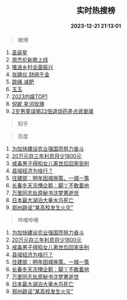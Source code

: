 <div align="center"><h2>实时热搜榜</h2><h4>2023-12-21 21:13:01</h4></div>

> 微博  

1. [圣诞星](https://s.weibo.com/weibo?q=%E5%9C%A3%E8%AF%9E%E6%98%9F&t=31&band_rank=1&Refer=top)<br />
2. [周杰伦新歌上线](https://s.weibo.com/weibo?q=%E5%91%A8%E6%9D%B0%E4%BC%A6%E6%96%B0%E6%AD%8C%E4%B8%8A%E7%BA%BF&t=31&band_rank=2&Refer=top)<br />
3. [推进乡村全面振兴](https://s.weibo.com/weibo?q=%23%E6%8E%A8%E8%BF%9B%E4%B9%A1%E6%9D%91%E5%85%A8%E9%9D%A2%E6%8C%AF%E5%85%B4%23&t=31&band_rank=3&Refer=top)<br />
4. [张婧仪 财阀千金](https://s.weibo.com/weibo?q=%E5%BC%A0%E5%A9%A7%E4%BB%AA%20%E8%B4%A2%E9%98%80%E5%8D%83%E9%87%91&t=31&band_rank=4&Refer=top)<br />
5. [跳绳 减肥](https://s.weibo.com/weibo?q=%E8%B7%B3%E7%BB%B3%20%E5%87%8F%E8%82%A5&t=31&band_rank=5&Refer=top)<br />
6. [玉玉](https://s.weibo.com/weibo?q=%E7%8E%89%E7%8E%89&t=31&band_rank=6&Refer=top)<br />
7. [2023内娱TOP1](https://s.weibo.com/weibo?q=%232023%E5%86%85%E5%A8%B1TOP1%23&t=31&band_rank=7&Refer=top)<br />
8. [倪妮 星河玫瑰](https://s.weibo.com/weibo?q=%E5%80%AA%E5%A6%AE%20%E6%98%9F%E6%B2%B3%E7%8E%AB%E7%91%B0&t=31&band_rank=8&Refer=top)<br />
9. [2岁男童误喝22倍退烧药差点肾衰竭](https://s.weibo.com/weibo?q=%232%E5%B2%81%E7%94%B7%E7%AB%A5%E8%AF%AF%E5%96%9D22%E5%80%8D%E9%80%80%E7%83%A7%E8%8D%AF%E5%B7%AE%E7%82%B9%E8%82%BE%E8%A1%B0%E7%AB%AD%23&t=31&band_rank=9&Refer=top)<br />

> 知乎  


> 百度  

1. [为加快建设农业强国而努力奋斗](https://www.baidu.com/s?wd=%E4%B8%BA%E5%8A%A0%E5%BF%AB%E5%BB%BA%E8%AE%BE%E5%86%9C%E4%B8%9A%E5%BC%BA%E5%9B%BD%E8%80%8C%E5%8A%AA%E5%8A%9B%E5%A5%8B%E6%96%97&sa=fyb_news&rsv_dl=fyb_news)<br />
2. [20万元存三年利息将少1800元](https://www.baidu.com/s?wd=20%E4%B8%87%E5%85%83%E5%AD%98%E4%B8%89%E5%B9%B4%E5%88%A9%E6%81%AF%E5%B0%86%E5%B0%911800%E5%85%83&sa=fyb_news&rsv_dl=fyb_news)<br />
3. [戒毒男子得知女儿离世后回家告别](https://www.baidu.com/s?wd=%E6%88%92%E6%AF%92%E7%94%B7%E5%AD%90%E5%BE%97%E7%9F%A5%E5%A5%B3%E5%84%BF%E7%A6%BB%E4%B8%96%E5%90%8E%E5%9B%9E%E5%AE%B6%E5%91%8A%E5%88%AB&sa=fyb_news&rsv_dl=fyb_news)<br />
4. [县域经济为啥行？](https://www.baidu.com/s?wd=%E5%8E%BF%E5%9F%9F%E7%BB%8F%E6%B5%8E%E4%B8%BA%E5%95%A5%E8%A1%8C%EF%BC%9F&sa=fyb_news&rsv_dl=fyb_news)<br />
5. [住建部：明年因城施策、一城一策](https://www.baidu.com/s?wd=%E4%BD%8F%E5%BB%BA%E9%83%A8%EF%BC%9A%E6%98%8E%E5%B9%B4%E5%9B%A0%E5%9F%8E%E6%96%BD%E7%AD%96%E3%80%81%E4%B8%80%E5%9F%8E%E4%B8%80%E7%AD%96&sa=fyb_news&rsv_dl=fyb_news)<br />
6. [长春冬天冻懵企鹅：脚丫不敢着地](https://www.baidu.com/s?wd=%E9%95%BF%E6%98%A5%E5%86%AC%E5%A4%A9%E5%86%BB%E6%87%B5%E4%BC%81%E9%B9%85%EF%BC%9A%E8%84%9A%E4%B8%AB%E4%B8%8D%E6%95%A2%E7%9D%80%E5%9C%B0&sa=fyb_news&rsv_dl=fyb_news)<br />
7. [万里同志处原秘书沈梦罴逝世](https://www.baidu.com/s?wd=%E4%B8%87%E9%87%8C%E5%90%8C%E5%BF%97%E5%A4%84%E5%8E%9F%E7%A7%98%E4%B9%A6%E6%B2%88%E6%A2%A6%E7%BD%B4%E9%80%9D%E4%B8%96&sa=fyb_news&rsv_dl=fyb_news)<br />
8. [日本最大湖泊大量水鸟死亡](https://www.baidu.com/s?wd=%E6%97%A5%E6%9C%AC%E6%9C%80%E5%A4%A7%E6%B9%96%E6%B3%8A%E5%A4%A7%E9%87%8F%E6%B0%B4%E9%B8%9F%E6%AD%BB%E4%BA%A1&sa=fyb_news&rsv_dl=fyb_news)<br />
9. [郑州辟谣“某高校发生火灾”](https://www.baidu.com/s?wd=%E9%83%91%E5%B7%9E%E8%BE%9F%E8%B0%A3%E2%80%9C%E6%9F%90%E9%AB%98%E6%A0%A1%E5%8F%91%E7%94%9F%E7%81%AB%E7%81%BE%E2%80%9D&sa=fyb_news&rsv_dl=fyb_news)<br />

> 哔哩哔哩  

1. [为加快建设农业强国而努力奋斗](https://www.baidu.com/s?wd=%E4%B8%BA%E5%8A%A0%E5%BF%AB%E5%BB%BA%E8%AE%BE%E5%86%9C%E4%B8%9A%E5%BC%BA%E5%9B%BD%E8%80%8C%E5%8A%AA%E5%8A%9B%E5%A5%8B%E6%96%97&sa=fyb_news&rsv_dl=fyb_news)<br />
2. [20万元存三年利息将少1800元](https://www.baidu.com/s?wd=20%E4%B8%87%E5%85%83%E5%AD%98%E4%B8%89%E5%B9%B4%E5%88%A9%E6%81%AF%E5%B0%86%E5%B0%911800%E5%85%83&sa=fyb_news&rsv_dl=fyb_news)<br />
3. [戒毒男子得知女儿离世后回家告别](https://www.baidu.com/s?wd=%E6%88%92%E6%AF%92%E7%94%B7%E5%AD%90%E5%BE%97%E7%9F%A5%E5%A5%B3%E5%84%BF%E7%A6%BB%E4%B8%96%E5%90%8E%E5%9B%9E%E5%AE%B6%E5%91%8A%E5%88%AB&sa=fyb_news&rsv_dl=fyb_news)<br />
4. [县域经济为啥行？](https://www.baidu.com/s?wd=%E5%8E%BF%E5%9F%9F%E7%BB%8F%E6%B5%8E%E4%B8%BA%E5%95%A5%E8%A1%8C%EF%BC%9F&sa=fyb_news&rsv_dl=fyb_news)<br />
5. [住建部：明年因城施策、一城一策](https://www.baidu.com/s?wd=%E4%BD%8F%E5%BB%BA%E9%83%A8%EF%BC%9A%E6%98%8E%E5%B9%B4%E5%9B%A0%E5%9F%8E%E6%96%BD%E7%AD%96%E3%80%81%E4%B8%80%E5%9F%8E%E4%B8%80%E7%AD%96&sa=fyb_news&rsv_dl=fyb_news)<br />
6. [长春冬天冻懵企鹅：脚丫不敢着地](https://www.baidu.com/s?wd=%E9%95%BF%E6%98%A5%E5%86%AC%E5%A4%A9%E5%86%BB%E6%87%B5%E4%BC%81%E9%B9%85%EF%BC%9A%E8%84%9A%E4%B8%AB%E4%B8%8D%E6%95%A2%E7%9D%80%E5%9C%B0&sa=fyb_news&rsv_dl=fyb_news)<br />
7. [万里同志处原秘书沈梦罴逝世](https://www.baidu.com/s?wd=%E4%B8%87%E9%87%8C%E5%90%8C%E5%BF%97%E5%A4%84%E5%8E%9F%E7%A7%98%E4%B9%A6%E6%B2%88%E6%A2%A6%E7%BD%B4%E9%80%9D%E4%B8%96&sa=fyb_news&rsv_dl=fyb_news)<br />
8. [日本最大湖泊大量水鸟死亡](https://www.baidu.com/s?wd=%E6%97%A5%E6%9C%AC%E6%9C%80%E5%A4%A7%E6%B9%96%E6%B3%8A%E5%A4%A7%E9%87%8F%E6%B0%B4%E9%B8%9F%E6%AD%BB%E4%BA%A1&sa=fyb_news&rsv_dl=fyb_news)<br />
9. [郑州辟谣“某高校发生火灾”](https://www.baidu.com/s?wd=%E9%83%91%E5%B7%9E%E8%BE%9F%E8%B0%A3%E2%80%9C%E6%9F%90%E9%AB%98%E6%A0%A1%E5%8F%91%E7%94%9F%E7%81%AB%E7%81%BE%E2%80%9D&sa=fyb_news&rsv_dl=fyb_news)<br />
